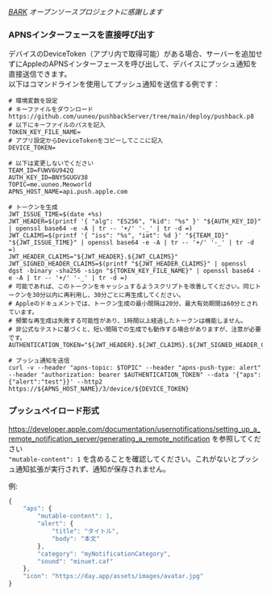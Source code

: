 
 *[BARK](https://github.com/Finb/Bark) オープンソースプロジェクトに感謝します*  
### APNSインターフェースを直接呼び出す
デバイスのDeviceToken（アプリ内で取得可能）がある場合、サーバーを追加せずにAppleのAPNSインターフェースを呼び出して、デバイスにプッシュ通知を直接送信できます。<br>
以下はコマンドラインを使用してプッシュ通知を送信する例です：

```shell
# 環境変数を設定
# キーファイルをダウンロード https://github.com/uuneo/pushbackServer/tree/main/deploy/pushback.p8
# 以下にキーファイルのパスを記入
TOKEN_KEY_FILE_NAME=
# アプリ設定からDeviceTokenをコピーしてここに記入
DEVICE_TOKEN=

# 以下は変更しないでください
TEAM_ID=FUWV6U942Q
AUTH_KEY_ID=BNY5GUGV38
TOPIC=me.uuneo.Meoworld
APNS_HOST_NAME=api.push.apple.com

# トークンを生成
JWT_ISSUE_TIME=$(date +%s)
JWT_HEADER=$(printf '{ "alg": "ES256", "kid": "%s" }' "${AUTH_KEY_ID}" | openssl base64 -e -A | tr -- '+/' '-_' | tr -d =)
JWT_CLAIMS=$(printf '{ "iss": "%s", "iat": %d }' "${TEAM_ID}" "${JWT_ISSUE_TIME}" | openssl base64 -e -A | tr -- '+/' '-_' | tr -d =)
JWT_HEADER_CLAIMS="${JWT_HEADER}.${JWT_CLAIMS}"
JWT_SIGNED_HEADER_CLAIMS=$(printf "${JWT_HEADER_CLAIMS}" | openssl dgst -binary -sha256 -sign "${TOKEN_KEY_FILE_NAME}" | openssl base64 -e -A | tr -- '+/' '-_' | tr -d =)
# 可能であれば、このトークンをキャッシュするようスクリプトを改善してください。同じトークンを30分以内に再利用し、30分ごとに再生成してください。
# Appleのドキュメントでは、トークン生成の最小間隔は20分、最大有効期間は60分とされています。
# 頻繁な再生成は失敗する可能性があり、1時間以上経過したトークンは機能しません。
# 非公式なテストに基づくと、短い間隔での生成でも動作する場合がありますが、注意が必要です。
AUTHENTICATION_TOKEN="${JWT_HEADER}.${JWT_CLAIMS}.${JWT_SIGNED_HEADER_CLAIMS}"

# プッシュ通知を送信
curl -v --header "apns-topic: $TOPIC" --header "apns-push-type: alert" --header "authorization: bearer $AUTHENTICATION_TOKEN" --data '{"aps":{"alert":"test"}}' --http2 https://${APNS_HOST_NAME}/3/device/${DEVICE_TOKEN}

```
### プッシュペイロード形式
https://developer.apple.com/documentation/usernotifications/setting_up_a_remote_notification_server/generating_a_remote_notification を参照してください<br>
`"mutable-content": 1` を含めることを確認してください。これがないとプッシュ通知拡張が実行されず、通知が保存されません。<br>

例:
```js
{
    "aps": {
        "mutable-content": 1,
        "alert": {
            "title": "タイトル",
            "body": "本文"
        },
        "category": "myNotificationCategory",
        "sound": "minuet.caf"
    },
    "icon": "https://day.app/assets/images/avatar.jpg"
}
```